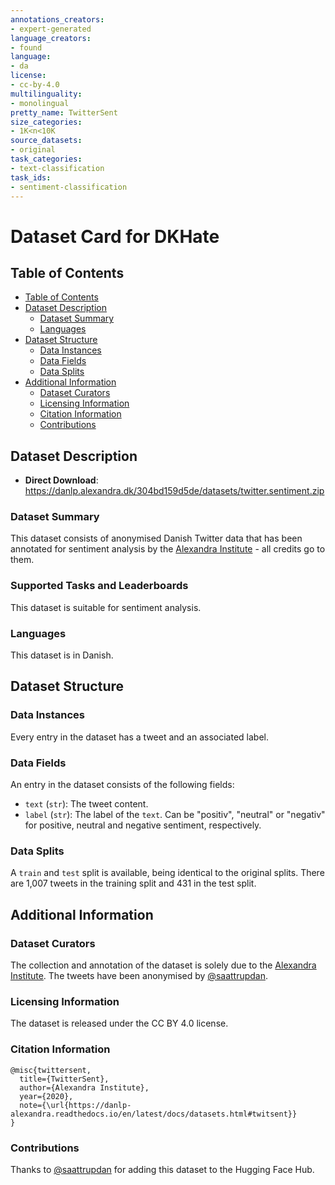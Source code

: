 ```yaml
---
annotations_creators:
- expert-generated
language_creators:
- found
language:
- da
license:
- cc-by-4.0
multilinguality:
- monolingual
pretty_name: TwitterSent
size_categories:
- 1K<n<10K
source_datasets:
- original
task_categories:
- text-classification
task_ids:
- sentiment-classification
---
```


# Dataset Card for DKHate

## Table of Contents
- [Table of Contents](#table-of-contents)
- [Dataset Description](#dataset-description)
  - [Dataset Summary](#dataset-summary)
  - [Languages](#languages)
- [Dataset Structure](#dataset-structure)
  - [Data Instances](#data-instances)
  - [Data Fields](#data-fields)
  - [Data Splits](#data-splits)
- [Additional Information](#additional-information)
  - [Dataset Curators](#dataset-curators)
  - [Licensing Information](#licensing-information)
  - [Citation Information](#citation-information)
  - [Contributions](#contributions)

## Dataset Description

- **Direct Download**: https://danlp.alexandra.dk/304bd159d5de/datasets/twitter.sentiment.zip

### Dataset Summary

This dataset consists of anonymised Danish Twitter data that has been annotated for sentiment analysis by the [Alexandra Institute](https://github.com/alexandrainst) - all credits go to them.

### Supported Tasks and Leaderboards

This dataset is suitable for sentiment analysis.

### Languages

This dataset is in Danish.

## Dataset Structure

### Data Instances

Every entry in the dataset has a tweet and an associated label.

### Data Fields

An entry in the dataset consists of the following fields:
- `text` (`str`): The tweet content.
- `label` (`str`): The label of the `text`. Can be "positiv", "neutral" or "negativ" for positive, neutral and negative sentiment, respectively.

### Data Splits

A `train` and `test` split is available, being identical to the original splits. There are 1,007 tweets in the training split and 431 in the test split.

## Additional Information

### Dataset Curators

The collection and annotation of the dataset is solely due to the [Alexandra Institute](https://github.com/alexandrainst). The tweets have been anonymised by [@saattrupdan](https://github.com/saattrupdan).

### Licensing Information

The dataset is released under the CC BY 4.0 license.

### Citation Information

```
@misc{twittersent,
  title={TwitterSent},
  author={Alexandra Institute},
  year={2020},
  note={\url{https://danlp-alexandra.readthedocs.io/en/latest/docs/datasets.html#twitsent}}
}
```

### Contributions

Thanks to [@saattrupdan](https://github.com/saattrupdan) for adding this dataset to the Hugging Face Hub.